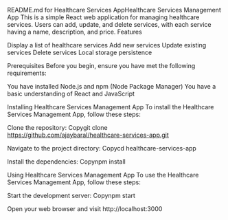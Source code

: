 README.md for Healthcare Services AppHealthcare Services Management App
This is a simple React web application for managing healthcare services. Users can add, update, and delete services, with each service having a name, description, and price.
Features

Display a list of healthcare services
Add new services
Update existing services
Delete services
Local storage persistence

Prerequisites
Before you begin, ensure you have met the following requirements:

You have installed Node.js and npm (Node Package Manager)
You have a basic understanding of React and JavaScript

Installing Healthcare Services Management App
To install the Healthcare Services Management App, follow these steps:

Clone the repository:
Copygit clone https://github.com/ajaybaral/healthcare-services-app.git

Navigate to the project directory:
Copycd healthcare-services-app

Install the dependencies:
Copynpm install


Using Healthcare Services Management App
To use the Healthcare Services Management App, follow these steps:

Start the development server:
Copynpm start

Open your web browser and visit http://localhost:3000
